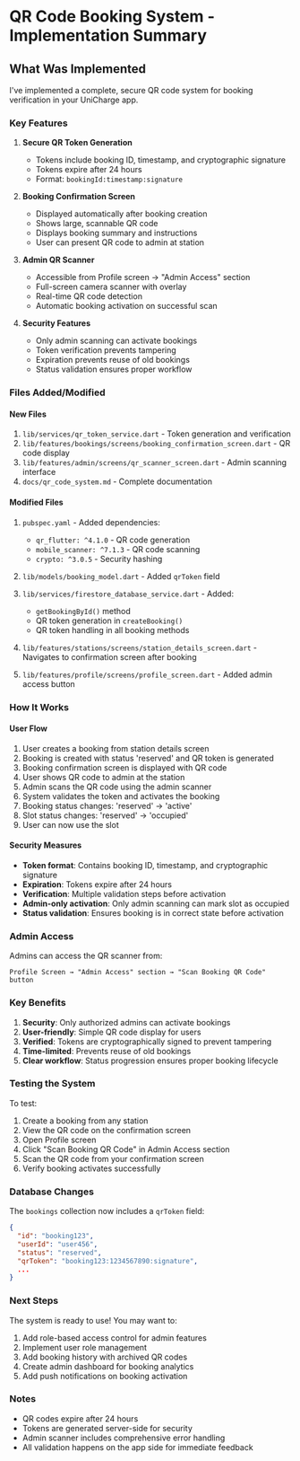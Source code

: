 # QR Code Booking System - Implementation Summary

## What Was Implemented

I've implemented a complete, secure QR code system for booking verification in your UniCharge app.

### Key Features

1. **Secure QR Token Generation**
   - Tokens include booking ID, timestamp, and cryptographic signature
   - Tokens expire after 24 hours
   - Format: `bookingId:timestamp:signature`

2. **Booking Confirmation Screen**
   - Displayed automatically after booking creation
   - Shows large, scannable QR code
   - Displays booking summary and instructions
   - User can present QR code to admin at station

3. **Admin QR Scanner**
   - Accessible from Profile screen → "Admin Access" section
   - Full-screen camera scanner with overlay
   - Real-time QR code detection
   - Automatic booking activation on successful scan

4. **Security Features**
   - Only admin scanning can activate bookings
   - Token verification prevents tampering
   - Expiration prevents reuse of old bookings
   - Status validation ensures proper workflow

### Files Added/Modified

#### New Files
1. `lib/services/qr_token_service.dart` - Token generation and verification
2. `lib/features/bookings/screens/booking_confirmation_screen.dart` - QR code display
3. `lib/features/admin/screens/qr_scanner_screen.dart` - Admin scanning interface
4. `docs/qr_code_system.md` - Complete documentation

#### Modified Files
1. `pubspec.yaml` - Added dependencies:
   - `qr_flutter: ^4.1.0` - QR code generation
   - `mobile_scanner: ^7.1.3` - QR code scanning
   - `crypto: ^3.0.5` - Security hashing

2. `lib/models/booking_model.dart` - Added `qrToken` field
3. `lib/services/firestore_database_service.dart` - Added:
   - `getBookingById()` method
   - QR token generation in `createBooking()`
   - QR token handling in all booking methods

4. `lib/features/stations/screens/station_details_screen.dart` - Navigates to confirmation screen after booking
5. `lib/features/profile/screens/profile_screen.dart` - Added admin access button

### How It Works

#### User Flow
1. User creates a booking from station details screen
2. Booking is created with status 'reserved' and QR token is generated
3. Booking confirmation screen is displayed with QR code
4. User shows QR code to admin at the station
5. Admin scans the QR code using the admin scanner
6. System validates the token and activates the booking
7. Booking status changes: 'reserved' → 'active'
8. Slot status changes: 'reserved' → 'occupied'
9. User can now use the slot

#### Security Measures
- **Token format**: Contains booking ID, timestamp, and cryptographic signature
- **Expiration**: Tokens expire after 24 hours
- **Verification**: Multiple validation steps before activation
- **Admin-only activation**: Only admin scanning can mark slot as occupied
- **Status validation**: Ensures booking is in correct state before activation

### Admin Access

Admins can access the QR scanner from:
```
Profile Screen → "Admin Access" section → "Scan Booking QR Code" button
```

### Key Benefits

1. **Security**: Only authorized admins can activate bookings
2. **User-friendly**: Simple QR code display for users
3. **Verified**: Tokens are cryptographically signed to prevent tampering
4. **Time-limited**: Prevents reuse of old bookings
5. **Clear workflow**: Status progression ensures proper booking lifecycle

### Testing the System

To test:
1. Create a booking from any station
2. View the QR code on the confirmation screen
3. Open Profile screen
4. Click "Scan Booking QR Code" in Admin Access section
5. Scan the QR code from your confirmation screen
6. Verify booking activates successfully

### Database Changes

The `bookings` collection now includes a `qrToken` field:
```json
{
  "id": "booking123",
  "userId": "user456",
  "status": "reserved",
  "qrToken": "booking123:1234567890:signature",
  ...
}
```

### Next Steps

The system is ready to use! You may want to:
1. Add role-based access control for admin features
2. Implement user role management
3. Add booking history with archived QR codes
4. Create admin dashboard for booking analytics
5. Add push notifications on booking activation

### Notes

- QR codes expire after 24 hours
- Tokens are generated server-side for security
- Admin scanner includes comprehensive error handling
- All validation happens on the app side for immediate feedback

